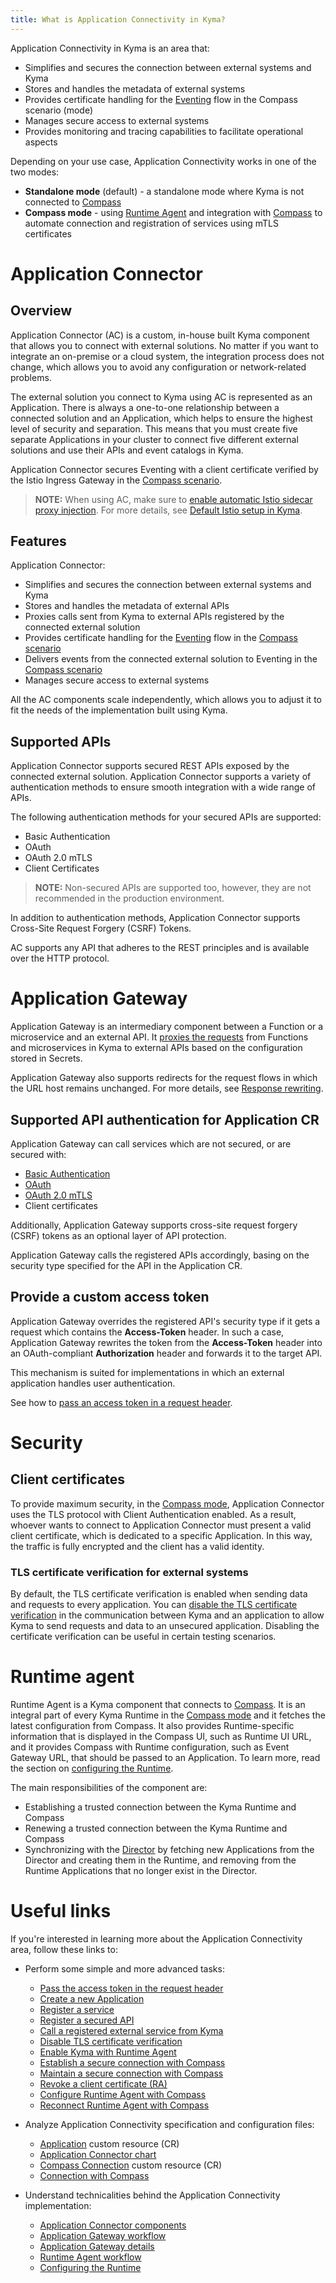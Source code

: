 ```yaml
---
title: What is Application Connectivity in Kyma?
---
```


Application Connectivity in Kyma is an area that: 

- Simplifies and secures the connection between external systems and Kyma
- Stores and handles the metadata of external systems
- Provides certificate handling for the [Eventing](../eventing/README.md) flow in the Compass scenario (mode)
- Manages secure access to external systems
- Provides monitoring and tracing capabilities to facilitate operational aspects

Depending on your use case, Application Connectivity works in one of the two modes: 
- **Standalone mode** (default) - a standalone mode where Kyma is not connected to [Compass](https://github.com/kyma-incubator/compass)
- **Compass mode** - using [Runtime Agent](ra-01-runtime-agent-overview.md) and integration with [Compass](https://github.com/kyma-incubator/compass) to automate connection and registration of services using mTLS certificates

# Application Connector

## Overview

Application Connector (AC) is a custom, in-house built Kyma component that allows you to connect with external solutions. No matter if you want to integrate an on-premise or a cloud system, the integration process does not change, which allows you to avoid any configuration or network-related problems.

The external solution you connect to Kyma using AC is represented as an Application. There is always a one-to-one relationship between a connected solution and an Application, which helps to ensure the highest level of security and separation. This means that you must create five separate Applications in your cluster to connect five different external solutions and use their APIs and event catalogs in Kyma.

Application Connector secures Eventing with a client certificate verified by the Istio Ingress Gateway in the [Compass scenario](./README.md).

>**NOTE:** When using AC, make sure to [enable automatic Istio sidecar proxy injection](https://kyma-project.io/#/istio/user/02-operation-guides/operations/02-20-enable-sidecar-injection). For more details, see [Default Istio setup in Kyma](https://kyma-project.io/#/istio/user/00-overview/00-40-overview-istio-setup).

## Features

Application Connector:

- Simplifies and secures the connection between external systems and Kyma
- Stores and handles the metadata of external APIs
- Proxies calls sent from Kyma to external APIs registered by the connected external solution 
- Provides certificate handling for the [Eventing](../eventing/README.md) flow in the [Compass scenario](./README.md)
- Delivers events from the connected external solution to Eventing in the [Compass scenario](./README.md) 
- Manages secure access to external systems

All the AC components scale independently, which allows you to adjust it to fit the needs of the implementation built using Kyma.

## Supported APIs

Application Connector supports secured REST APIs exposed by the connected external solution. Application Connector supports a variety of authentication methods to ensure smooth integration with a wide range of APIs.

The following authentication methods for your secured APIs are supported:

- Basic Authentication
- OAuth
- OAuth 2.0 mTLS
- Client Certificates

> **NOTE:** Non-secured APIs are supported too, however, they are not recommended in the production environment.

In addition to authentication methods, Application Connector supports Cross-Site Request Forgery (CSRF) Tokens.

AC supports any API that adheres to the REST principles and is available over the HTTP protocol.

# Application Gateway

Application Gateway is an intermediary component between a Function or a microservice and an external API. 
It [proxies the requests](../../05-technical-reference/00-architecture/ac-03-application-gateway.md) from Functions and microservices in Kyma to external APIs based on the configuration stored in Secrets.

Application Gateway also supports redirects for the request flows in which the URL host remains unchanged. For more details, see [Response rewriting](../../05-technical-reference/ac-01-application-gateway-details.md#response-rewriting).

## Supported API authentication for Application CR

Application Gateway can call services which are not secured, or are secured with:

- [Basic Authentication](https://tools.ietf.org/html/rfc7617)
- [OAuth](https://tools.ietf.org/html/rfc6750)
- [OAuth 2.0 mTLS](https://datatracker.ietf.org/doc/html/rfc8705)
- Client certificates

Additionally, Application Gateway supports cross-site request forgery (CSRF) tokens as an optional layer of API protection.

Application Gateway calls the registered APIs accordingly, basing on the security type specified for the API in the Application CR.

## Provide a custom access token

Application Gateway overrides the registered API's security type if it gets a request which contains the **Access-Token** header. In such a case, Application Gateway rewrites the token from the **Access-Token** header into an OAuth-compliant **Authorization** header and forwards it to the target API.

This mechanism is suited for implementations in which an external application handles user authentication.

See how to [pass an access token in a request header](../../04-operation-guides/operations/ac-01-pass-access-token-in-request-header.md).

# Security

## Client certificates

To provide maximum security, in the [Compass mode](./README.md), Application Connector uses the TLS protocol with Client Authentication enabled. As a result, whoever wants to connect to Application Connector must present a valid client certificate, which is dedicated to a specific Application. In this way, the traffic is fully encrypted and the client has a valid identity.

### TLS certificate verification for external systems

By default, the TLS certificate verification is enabled when sending data and requests to every application.
You can [disable the TLS certificate verification](../../03-tutorials/00-application-connectivity/ac-11-disable-tls-certificate-verification.md) in the communication between Kyma and an application to allow Kyma to send requests and data to an unsecured application. Disabling the certificate verification can be useful in certain testing scenarios.

# Runtime agent

Runtime Agent is a Kyma component that connects to [Compass](https://github.com/kyma-incubator/compass). It is an integral part of every Kyma Runtime in the [Compass mode](README.md) and it fetches the latest configuration from Compass. It also provides Runtime-specific information that is displayed in the Compass UI, such as Runtime UI URL, and it provides Compass with Runtime configuration, such as Event Gateway URL, that should be passed to an Application. To learn more, read the section on [configuring the Runtime](../../05-technical-reference/ra-01-configuring-runtime.md).

The main responsibilities of the component are:
- Establishing a trusted connection between the Kyma Runtime and Compass
- Renewing a trusted connection between the Kyma Runtime and Compass
- Synchronizing with the [Director](https://github.com/kyma-incubator/compass/blob/master/docs/compass/02-01-components.md#director) by fetching new Applications from the Director and creating them in the Runtime, and removing from the Runtime Applications that no longer exist in the Director.

# Useful links

If you're interested in learning more about the Application Connectivity area, follow these links to:

- Perform some simple and more advanced tasks:

  - [Pass the access token in the request header](../../04-operation-guides/operations/ac-01-pass-access-token-in-request-header.md)
  - [Create a new Application](../../03-tutorials/00-application-connectivity/ac-01-create-application.md)
  - [Register a service](../../03-tutorials/00-application-connectivity/ac-03-register-manage-services.md)
  - [Register a secured API](../../03-tutorials/00-application-connectivity/ac-04-register-secured-api.md)
  - [Call a registered external service from Kyma](../../03-tutorials/00-application-connectivity/ac-05-call-registered-service-from-kyma.md)
  - [Disable TLS certificate verification](../../03-tutorials/00-application-connectivity/ac-11-disable-tls-certificate-verification.md)
  - [Enable Kyma with Runtime Agent](../../04-operation-guides/operations/ra-01-enable-kyma-with-runtime-agent.md)
  - [Establish a secure connection with Compass](../../03-tutorials/00-application-connectivity/ra-01-establish-secure-connection-with-compass.md)
  - [Maintain a secure connection with Compass](../../03-tutorials/00-application-connectivity/ra-02-maintain-secure-connection-with-compass.md)
  - [Revoke a client certificate (RA)](../../03-tutorials/00-application-connectivity/ra-03-revoke-client-certificate.md)
  - [Configure Runtime Agent with Compass](../../03-tutorials/00-application-connectivity/ra-04-configure-runtime-agent-with-compass.md)
  - [Reconnect Runtime Agent with Compass](../../03-tutorials/00-application-connectivity/ra-05-reconnect-runtime-agent-with-compass.md)

- Analyze Application Connectivity specification and configuration files:

  - [Application](../../05-technical-reference/00-custom-resources/ac-01-application.md) custom resource (CR)
  - [Application Connector chart](../../05-technical-reference/00-configuration-parameters/ac-01-application-connector-chart.md)
  - [Compass Connection](../../05-technical-reference/00-custom-resources/ra-01-compassconnection.md) custom resource (CR)
  - [Connection with Compass](../../05-technical-reference/00-configuration-parameters/ra-01-connection-with-compass.md) 

- Understand technicalities behind the Application Connectivity implementation:

  - [Application Connector components](../../05-technical-reference/00-architecture/ac-01-application-connector-components.md)
  - [Application Gateway workflow](../../05-technical-reference/00-architecture/ac-03-application-gateway.md)
  - [Application Gateway details](../../05-technical-reference/ac-01-application-gateway-details.md)
  - [Runtime Agent workflow](../../05-technical-reference/00-architecture/ra-01-runtime-agent-workflow.md)
  - [Configuring the Runtime](../../05-technical-reference/ra-01-configuring-runtime.md)
